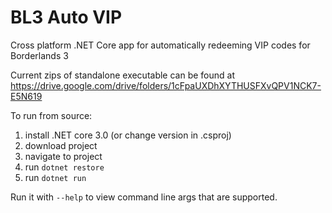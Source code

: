 # BL3 Auto VIP

Cross platform .NET Core app for automatically redeeming VIP codes for Borderlands 3

Current zips of standalone executable can be found at
https://drive.google.com/drive/folders/1cFpaUXDhXYTHUSFXvQPV1NCK7-E5N619


To run from source:
1. install .NET core 3.0 (or change version in .csproj)
2. download project
3. navigate to project
4. run `dotnet restore`
5. run `dotnet run`

Run it with `--help` to view command line args that are supported.
